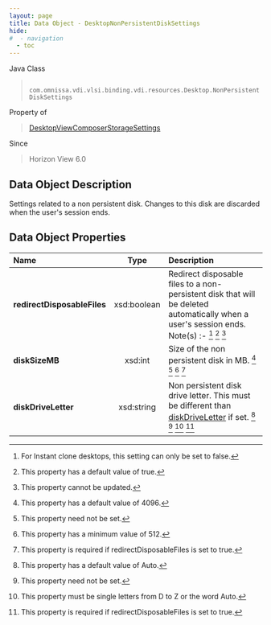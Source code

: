 ```yaml
---
layout: page
title: Data Object - DesktopNonPersistentDiskSettings
hide:
#  - navigation
  - toc
---
```






Java Class
> ` com.omnissa.vdi.vlsi.binding.vdi.resources.Desktop.NonPersistentDiskSettings`

Property of
> [DesktopViewComposerStorageSettings](vdi.resources.Desktop.ViewComposerStorageSettings.md#field_detail)

Since
> Horizon View 6.0


## Data Object Description

Settings related to a non persistent disk. Changes to this disk are discarded when the user's session ends.

## Data Object Properties

 Name | Type | Description
:---|:---:|:---
**redirectDisposableFiles**|  xsd:boolean|  Redirect disposable files to a non-persistent disk that will be deleted automatically when a user's session ends. Note(s) :- [^87] [^6] [^2]
**diskSizeMB**|  xsd:int|  Size of the non persistent disk in MB. [^55] [^1] [^56] [^60]
**diskDriveLetter**|  xsd:string|  Non persistent disk drive letter. This must be different than [diskDriveLetter](vdi.resources.Desktop.PersistentDiskSettings.md#diskDriveLetter) if set. [^58] [^1] [^59] [^60]


 


[^1]: This property need not be set.
[^2]: This property cannot be updated.
[^6]: This property has a default value of true.
[^55]: This property has a default value of 4096.
[^56]: This property has a minimum value of 512.
[^58]: This property has a default value of Auto.
[^59]: This property must be single letters from D to Z or the word Auto.
[^60]: This property is required if redirectDisposableFiles is set to true.
[^87]: For Instant clone desktops, this setting can only be set to false.